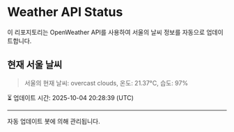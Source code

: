 
# Weather API Status

이 리포지토리는 OpenWeather API를 사용하여 서울의 날씨 정보를 자동으로 업데이트합니다.

## 현재 서울 날씨
> 서울의 현재 날씨: overcast clouds, 온도: 21.37°C, 습도: 97%

⏳ 업데이트 시간: 2025-10-04 20:28:39 (UTC)

---
자동 업데이트 봇에 의해 관리됩니다.
